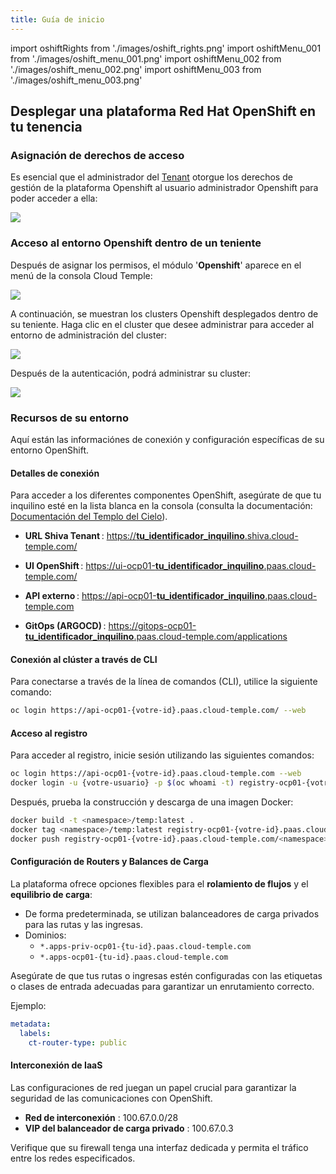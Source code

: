 ```yaml
---
title: Guía de inicio
---
```


import oshiftRights from './images/oshift_rights.png'
import oshiftMenu_001 from './images/oshift_menu_001.png'
import oshiftMenu_002 from './images/oshift_menu_002.png'
import oshiftMenu_003 from './images/oshift_menu_003.png'

## Desplegar una plataforma Red Hat OpenShift en tu tenencia

### Asignación de derechos de acceso

Es esencial que el administrador del [Tenant](../console/iam/concepts.md#tenant) otorgue los derechos de gestión de la plataforma Openshift al usuario administrador Openshift para poder acceder a ella:

<img src={oshiftRights} />

### Acceso al entorno Openshift dentro de un teniente

Después de asignar los permisos, el módulo '__Openshift__' aparece en el menú de la consola Cloud Temple:

<img src={oshiftMenu_001} />

A continuación, se muestran los clusters Openshift desplegados dentro de su teniente. Haga clic en el cluster que desee administrar para acceder al entorno de administración del cluster:

<img src={oshiftMenu_002} />

Después de la autenticación, podrá administrar su cluster:

<img src={oshiftMenu_003} />

### Recursos de su entorno

Aquí están las informaciónes de conexión y configuración específicas de su entorno OpenShift.

#### Detalles de conexión

Para acceder a los diferentes componentes OpenShift, asegúrate de que tu inquilino esté en la lista blanca en la consola (consulta la documentación: [Documentación del Templo del Cielo](https://docs.cloud-temple.com/)).

- __URL Shiva Tenant__ :
  [https://__tu_identificador_inquilino__.shiva.cloud-temple.com/](https://**tu_identificador_inquilino**.shiva.cloud-temple.com/)

- __UI OpenShift__ :
  [https://ui-ocp01-__tu_identificador_inquilino__.paas.cloud-temple.com/](https://ui-ocp01-**tu_identificador_inquilino**.paas.cloud-temple.com/)

- __API externo__ :
  [https://api-ocp01-__tu_identificador_inquilino__.paas.cloud-temple.com](https://api-ocp01-**tu_identificador_inquilino**.paas.cloud-temple.com)

- __GitOps (ARGOCD)__ :
  [https://gitops-ocp01-__tu_identificador_inquilino__.paas.cloud-temple.com/applications](https://gitops-ocp01-**tu_identificador_inquilino**.paas.cloud-temple.com/applications)

#### Conexión al clúster a través de CLI

Para conectarse a través de la línea de comandos (CLI), utilice la siguiente comando:

```bash
oc login https://api-ocp01-{votre-id}.paas.cloud-temple.com/ --web
```

#### Acceso al registro

Para acceder al registro, inicie sesión utilizando las siguientes comandos:

```bash
oc login https://api-ocp01-{votre-id}.paas.cloud-temple.com --web
docker login -u {votre-usuario} -p $(oc whoami -t) registry-ocp01-{votre-id}.paas.cloud-temple.com
```

Después, prueba la construcción y descarga de una imagen Docker:

```bash
docker build -t <namespace>/temp:latest .
docker tag <namespace>/temp:latest registry-ocp01-{votre-id}.paas.cloud-temple.com/<namespace>/temp:latest
docker push registry-ocp01-{votre-id}.paas.cloud-temple.com/<namespace>/temp:latest
```

#### Configuración de Routers y Balances de Carga

La plataforma ofrece opciones flexibles para el __rolamiento de flujos__ y el __equilibrio de carga__:

- De forma predeterminada, se utilizan balanceadores de carga privados para las rutas y las ingresas.
- Dominios:
  - `*.apps-priv-ocp01-{tu-id}.paas.cloud-temple.com`
  - `*.apps-ocp01-{tu-id}.paas.cloud-temple.com`

Asegúrate de que tus rutas o ingresas estén configuradas con las etiquetas o clases de entrada adecuadas para garantizar un enrutamiento correcto.

Ejemplo:

```yaml
metadata:
  labels:
    ct-router-type: public
```

#### Interconexión de IaaS

Las configuraciones de red juegan un papel crucial para garantizar la seguridad de las comunicaciones con OpenShift.

- __Red de interconexión__ : 100.67.0.0/28
- __VIP del balanceador de carga privado__ : 100.67.0.3

Verifique que su firewall tenga una interfaz dedicada y permita el tráfico entre los redes especificados.

